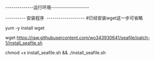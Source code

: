 --------------运行环境-------------------

----------  安装程序  -------------------
#已经安装wget这一步可省略

yum -y install wget

wget https://raw.githubusercontent.com/wo343930641/seafile/patch-1/install_seafile.sh

chmod +x install_seafile.sh && ./install_seafile.sh

